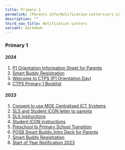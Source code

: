 ```yaml
---
title: Primary 1
permalink: /Parents-Info/Notification-Letters/pri-1/
description: ""
third_nav_title: Notification Letters
variant: markdown
---
```

### Primary 1

#### 2024

1. [P1 Orientation Information Sheet for Parents](/files/2024/P1_Orientation_Information_Sheet_for_Parents_2024.pdf)
2. [Smart Buddy Registration](/files/2024/Smart_Buddy_Registration_Letter.pdf)
3. [Welcome to CTPS (P1 Orientation Day)](https://drive.google.com/file/d/11ycfRJ0oKPz8Sf7wMpVml2oN6h2CNfFG/view?usp=sharing)
4. [CTPS Primary 1 Booklist](/files/2024/P1_booklist_2024.pdf)


#### 2023

1. [Consent to use MOE Centralised ICT Systems](/files/2023/P1/CTP009%20Consent%20to%20use%20MOEs%20Centralised%20ICT%20SYstems_CTPS%20with%20signature.pdf)
2. [SLS and Student iCON letter to parents](/files/2023/P1/CTP_2023_012%20Student%20ICON%20and%20SLS%20letter%20to%20P1%20parents.pdf)
3. [SLS instructions](/files/2023/P1/CTP_2023_012%20Annex%20A%20-%20SLS%20Account%20Management%20-%20Guide%20for%20Students%20(Pri).pdf)
4. [Student iCON instructions](/files/2023/P1/CTP_2023_012%20Annex%20B%20-%20Student%20iCON%20Onboarding%20Guide.pdf)
5. [Preschool to Primary School Transition](/files/2023/P1/Parent%20Kit%20-%20Preschool%20to%20Primary%20School%20Transition.pdf)
6. [POSB Smart Buddy_Intro Deck for Parents](/files/2023/P1/POSB%20Smart%20Buddy_Intro%20Deck%20for%20Parents.pdf)
7. [Smart Buddy Registration](/files/2023/P1/Smart%20Buddy%20Registration%20Letter%20(Primary-Online).pdf)
8. [Start of Year Notification 2023](/files/2023/T1/2023%20Start%20of%20Year%20Notification_FINAL%20v2.pdf)